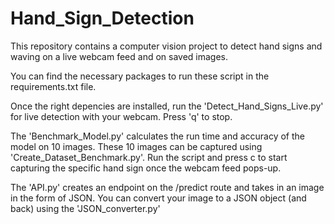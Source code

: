 # Hand_Sign_Detection

This repository contains a computer vision project to detect hand signs and waving on a live webcam feed and on saved images. 

You can find the necessary packages to run these script in the requirements.txt file. 

Once the right depencies are installed, run the 'Detect_Hand_Signs_Live.py' for live detection with your webcam.
Press 'q' to stop. 

The 'Benchmark_Model.py' calculates the run time and accuracy of the model on 10 images.
These 10 images can be captured using 'Create_Dataset_Benchmark.py'. 
Run the script and press c to start capturing the specific hand sign once the webcam feed pops-up. 

The 'API.py' creates an endpoint on the /predict route and takes in an image in the form of JSON.
You can convert your image to a JSON object (and back) using the 'JSON_converter.py'